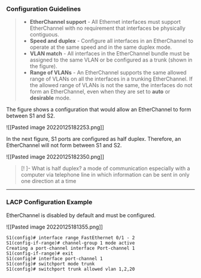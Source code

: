 ### Configuration Guidelines

> -   **EtherChannel support** - All Ethernet interfaces must support EtherChannel with no requirement that interfaces be physically contiguous.
> -   **Speed and duplex** - Configure all interfaces in an EtherChannel to operate at the same speed and in the same duplex mode.
> -   **VLAN match** - All interfaces in the EtherChannel bundle must be assigned to the same VLAN or be configured as a trunk (shown in the figure).
> -   **Range of VLANs** - An EtherChannel supports the same allowed range of VLANs on all the interfaces in a trunking EtherChannel. If the allowed range of VLANs is not the same, the interfaces do not form an EtherChannel, even when they are set to **auto** or **desirable** mode.

The figure shows a configuration that would allow an EtherChannel to form between S1 and S2.

![[Pasted image 20220125182253.png]]

In the next figure, S1 ports are configured as half duplex. Therefore, an EtherChannel will not form between S1 and S2.

![[Pasted image 20220125182350.png]]

> [! ]- What is half duplex?
 a mode of communication especially with a computer via telephone line in which information can be sent in only one direction at a time




---

### LACP Configuration Example

EtherChannel is disabled by default and must be configured.

![[Pasted image 20220125181355.png]]
```text
S1(config)# interface range FastEthernet 0/1 - 2 
S1(config-if-range)# channel-group 1 mode active 
Creating a port-channel interface Port-channel 1
S1(config-if-range)# exit 
S1(config)# interface port-channel 1
S1(config)# switchport mode trunk 
S1(config)# switchport trunk allowed vlan 1,2,20
```